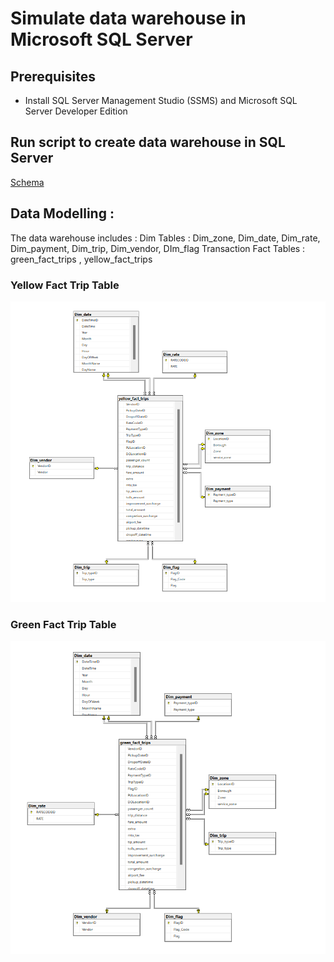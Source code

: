 # Simulate data warehouse in Microsoft SQL Server

## Prerequisites
- Install SQL Server Management Studio (SSMS) and Microsoft SQL Server Developer Edition

## Run script to create data warehouse in SQL Server 

[Schema](schema/Schema.sql)

## Data Modelling : 
The data warehouse includes : 
Dim Tables : Dim_zone, Dim_date, Dim_rate, Dim_payment, Dim_trip, Dim_vendor, DIm_flag
Transaction Fact Tables : green_fact_trips , yellow_fact_trips

### Yellow Fact Trip Table
![Yellow Taxi](../images/yellow_taxi.png)


### Green Fact Trip Table
![Green Taxi](../images/green_taxi.png)